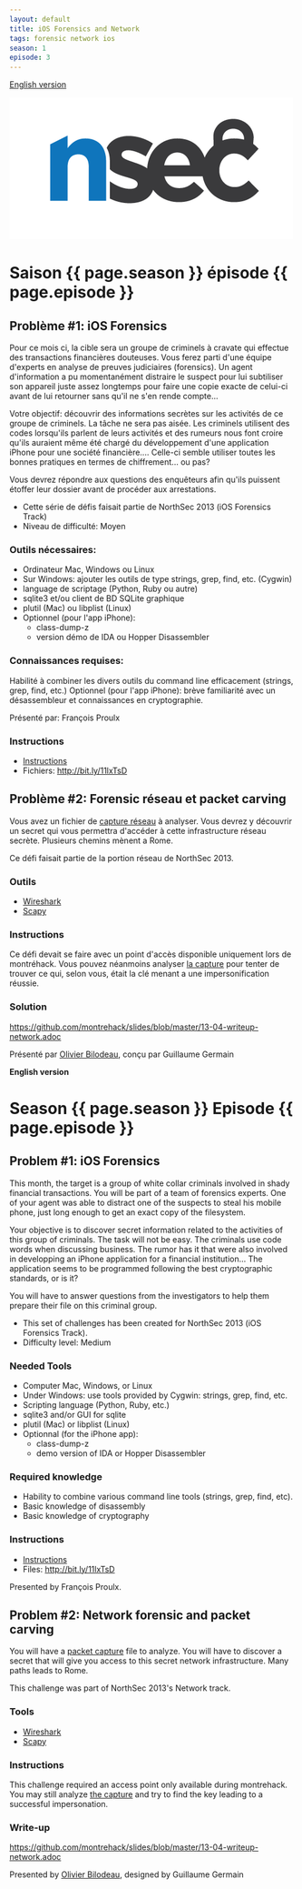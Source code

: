 ```yaml
---
layout: default
title: iOS Forensics and Network
tags: forensic network ios
season: 1
episode: 3
---
```


[English version](#english)

![NorthSec](/images/nsec_logo.png)

# Saison {{ page.season }} épisode {{ page.episode }}

## Problème #1: iOS Forensics
Pour ce mois ci, la cible sera un groupe de criminels à cravate qui effectue des transactions financières douteuses. Vous ferez parti d'une équipe d'experts en analyse de preuves judiciaires (forensics). Un agent d'information a pu momentanément distraire le suspect pour lui subtiliser son appareil juste assez longtemps pour faire une copie exacte de celui-ci avant de lui retourner sans qu'il ne s'en rende compte... 

Votre objectif: découvrir des informations secrètes sur les activités de ce groupe de criminels. La tâche ne sera pas aisée. Les criminels utilisent des codes lorsqu'ils parlent de leurs activités et des rumeurs nous font croire qu'ils auraient même été chargé du développement d'une application iPhone pour une société financière.... Celle-ci semble utiliser toutes les bonnes pratiques en termes de chiffrement... ou pas? 

Vous devrez répondre aux questions des enquêteurs afin qu'ils puissent étoffer leur dossier avant de procéder aux arrestations.

* Cette série de défis faisait partie de NorthSec 2013 (iOS Forensics Track)
* Niveau de difficulté: Moyen

### Outils nécessaires:
* Ordinateur Mac, Windows ou Linux
* Sur Windows: ajouter les outils de type strings, grep, find, etc. (Cygwin)
* language de scriptage (Python, Ruby ou autre)
* sqlite3 et/ou client de BD SQLite graphique
* plutil (Mac) ou libplist (Linux) 
* Optionnel (pour l'app iPhone): 
    * class-dump-z
    * version démo de IDA ou Hopper Disassembler

### Connaissances requises:
Habilité à combiner les divers outils du command line efficacement (strings, grep, find, etc.)
Optionnel (pour l'app iPhone): brève familiarité avec un désassembleur et connaissances en cryptographie.

Présenté par: François Proulx

### Instructions

* [Instructions](https://github.com/montrehack/slides/raw/master/res/13-04/ios.txt)
* Fichiers: <http://bit.ly/11lxTsD>


## Problème #2: Forensic réseau et packet carving
Vous avez un fichier de [capture réseau](https://github.com/montrehack/slides/raw/master/res/13-04/network.pcap)
à analyser. Vous devrez y découvrir un secret qui vous permettra d'accéder à
cette infrastructure réseau secrète. Plusieurs chemins mènent a Rome.

Ce défi faisait partie de la portion réseau de NorthSec 2013.

### Outils
* [Wireshark](http://wireshark.org)
* [Scapy](http://www.secdev.org/projects/scapy/)

### Instructions
Ce défi devait se faire avec un point d'accès disponible uniquement lors de
montréhack. Vous pouvez néanmoins analyser [la capture](https://github.com/montrehack/slides/raw/master/res/13-04/network.pcap)
pour tenter de trouver ce qui, selon vous, était la clé menant a une
impersonification réussie.

### Solution
https://github.com/montrehack/slides/blob/master/13-04-writeup-network.adoc

Présenté par [Olivier Bilodeau](http://twitter.com/obilodeau), conçu par
Guillaume Germain


<a id="english"></a>
**English version**

# Season {{ page.season }} Episode {{ page.episode }}

## Problem #1: iOS Forensics
This month, the target is a group of white collar criminals involved in shady financial transactions.  You will be part of a team of forensics experts.  One of your agent was able to distract one of the suspects to steal his mobile phone, just long enough to get an exact copy of the filesystem.

Your objective is to discover secret information related to the activities of this group of criminals.  The task will not be easy.  The criminals use code words when discussing business.  The rumor has it that were also involved in developping an iPhone application for a financial institution...  The application seems to be programmed following the best cryptographic standards, or is it?

You will have to answer questions from the investigators to help them prepare their file on this criminal group.

* This set of challenges has been created for NorthSec 2013 (iOS Forensics Track).
* Difficulty level: Medium

### Needed Tools
* Computer Mac, Windows, or Linux
* Under Windows: use tools provided by Cygwin: strings, grep, find, etc.
* Scripting language (Python, Ruby, etc.)
* sqlite3 and/or GUI for sqlite
* plutil (Mac) or libplist (Linux)
* Optionnal (for the iPhone app):
    * class-dump-z
    * demo version of IDA or Hopper Disassembler

### Required knowledge
* Hability to combine various command line tools (strings, grep, find, etc).
* Basic knowledge of disassembly
* Basic knowledge of cryptography

### Instructions

* [Instructions](https://github.com/montrehack/slides/raw/master/res/13-04/ios.txt)
* Files: <http://bit.ly/11lxTsD>

Presented by François Proulx.

## Problem #2: Network forensic and packet carving
You will have a [packet capture](http://en.wikipedia.org/wiki/Pcap) file to
analyze. You will have to discover a secret that will give you access to this
secret network infrastructure. Many paths leads to Rome.

This challenge was part of NorthSec 2013's Network track.

### Tools
* [Wireshark](http://wireshark.org)
* [Scapy](http://www.secdev.org/projects/scapy/)

### Instructions
This challenge required an access point only available during montrehack. You
may still analyze [the capture](https://github.com/montrehack/slides/raw/master/res/13-04/network.pcap)
and try to find the key leading to a successful impersonation.

### Write-up
https://github.com/montrehack/slides/blob/master/13-04-writeup-network.adoc

Presented by [Olivier Bilodeau](http://twitter.com/obilodeau), designed by
Guillaume Germain
